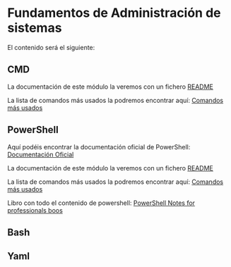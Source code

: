 # Fundamentos de Administración de sistemas 

El contenido será el siguiente:

## CMD

La documentación de este módulo la veremos con un fichero [README](https://github.com/isotomor/thebridgecdptenero23/blob/main/01%20-%20RampUp/M%C3%B3dulo%203%20-%20Fundamentos%20de%20Administraci%C3%B3n%20de%20sistemas/CMD/README.md)

La lista de comandos más usados la podremos encontrar aquí: [Comandos más usados](https://docs.google.com/document/d/1i-Oe9JPwh-BpX7AJ5f6meB0WcXSrYMlb5NTFGgIG1Uw/edit?usp=share_link)

## PowerShell

Aquí podéis encontrar la documentación oficial de PowerShell: [Documentación Oficial](https://learn.microsoft.com/es-es/powershell/scripting/learn/ps101/01-getting-started?view=powershell-5.1)

La documentación de este módulo la veremos con un fichero [README]()

La lista de comandos más usados la podremos encontrar aquí: [Comandos más usados](https://docs.google.com/document/d/1NrQLNKoPtxWExyVrJT_hi3Z9iuAYnh-o-W-bw_nwKXA/edit?usp=share_link)

Libro con todo el contenido de powershell: [PowerShell Notes for professionals boos](https://drive.google.com/file/d/15X86qGSM9w-wnZkUCLmunb1ul3Q1ZarP/view?usp=share_link)


## Bash 
## Yaml

